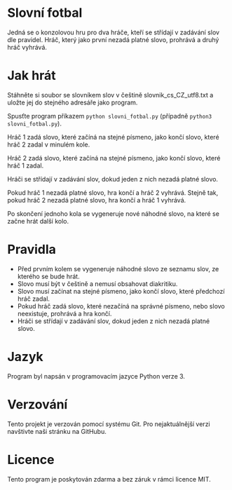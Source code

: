 
<h1>Slovní fotbal</h1>
<p>Jedná se o konzolovou hru pro dva hráče, kteří se střídají v zadávání slov dle pravidel. Hráč, který jako první nezadá platné slovo, prohrává a druhý hráč vyhrává.</p>
<h1>Jak hrát</h1>
<p>Stáhněte si soubor se slovníkem slov v češtině slovnik_cs_CZ_utf8.txt a uložte jej do stejného adresáře jako program.</p>
<p>Spusťte program příkazem <code>python slovni_fotbal.py</code> (případně <code>python3 slovni_fotbal.py</code>).</p>
<p>Hráč 1 zadá slovo, které začíná na stejné písmeno, jako končí slovo, které hráč 2 zadal v minulém kole.</p>
<p>Hráč 2 zadá slovo, které začíná na stejné písmeno, jako končí slovo, které hráč 1 zadal.</p>
<p>Hráči se střídají v zadávání slov, dokud jeden z nich nezadá platné slovo.</p>
<p>Pokud hráč 1 nezadá platné slovo, hra končí a hráč 2 vyhrává. Stejně tak, pokud hráč 2 nezadá platné slovo, hra končí a hráč 1 vyhrává.</p>
<p>Po skončení jednoho kola se vygeneruje nové náhodné slovo, na které se začne hrát další kolo.</p>
<h1>Pravidla</h1>
<ul>
  <li>Před prvním kolem se vygeneruje náhodné slovo ze seznamu slov, ze kterého se bude hrát.</li>
  <li>Slovo musí být v češtině a nemusí obsahovat diakritiku.</li>
  <li>Slovo musí začínat na stejné písmeno, jako končí slovo, které předchozí hráč zadal.</li>
  <li>Pokud hráč zadá slovo, které nezačíná na správné písmeno, nebo slovo neexistuje, prohrává a hra končí.</li>
  <li>Hráči se střídají v zadávání slov, dokud jeden z nich nezadá platné slovo.</li>
</ul>
<h1>Jazyk</h1>
<p>Program byl napsán v programovacím jazyce Python verze 3.</p>
<h1>Verzování</h1>
<p>Tento projekt je verzován pomocí systému Git. Pro nejaktuálnější verzi navštivte naši stránku na GitHubu.</p>
<h1>Licence</h1>
<p>Tento program je poskytován zdarma a bez záruk v rámci licence MIT.</p>
